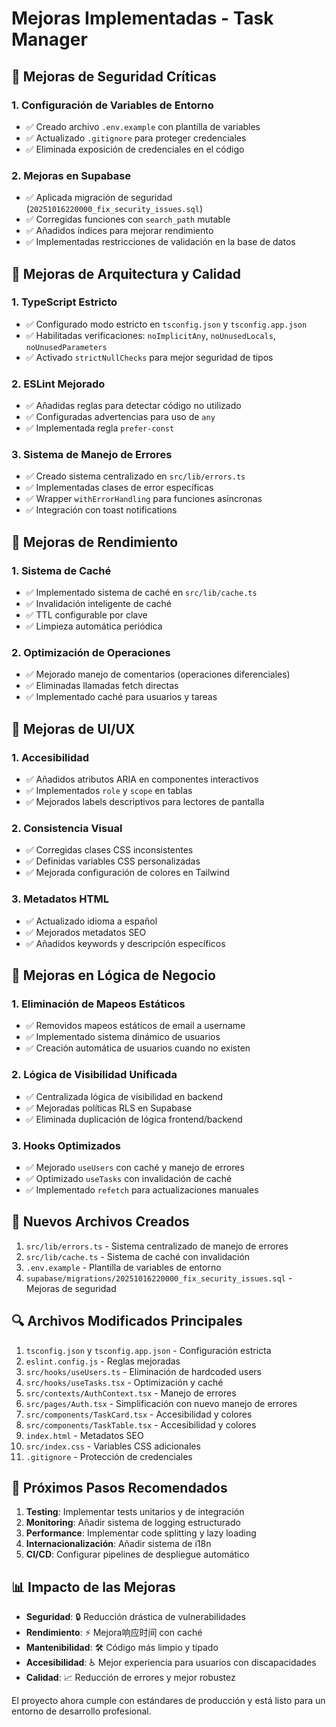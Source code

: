 # Mejoras Implementadas - Task Manager

## 🚨 Mejoras de Seguridad Críticas

### 1. Configuración de Variables de Entorno
- ✅ Creado archivo `.env.example` con plantilla de variables
- ✅ Actualizado `.gitignore` para proteger credenciales
- ✅ Eliminada exposición de credenciales en el código

### 2. Mejoras en Supabase
- ✅ Aplicada migración de seguridad (`20251016220000_fix_security_issues.sql`)
- ✅ Corregidas funciones con `search_path` mutable
- ✅ Añadidos índices para mejorar rendimiento
- ✅ Implementadas restricciones de validación en la base de datos

## 🔧 Mejoras de Arquitectura y Calidad

### 1. TypeScript Estricto
- ✅ Configurado modo estricto en `tsconfig.json` y `tsconfig.app.json`
- ✅ Habilitadas verificaciones: `noImplicitAny`, `noUnusedLocals`, `noUnusedParameters`
- ✅ Activado `strictNullChecks` para mejor seguridad de tipos

### 2. ESLint Mejorado
- ✅ Añadidas reglas para detectar código no utilizado
- ✅ Configuradas advertencias para uso de `any`
- ✅ Implementada regla `prefer-const`

### 3. Sistema de Manejo de Errores
- ✅ Creado sistema centralizado en `src/lib/errors.ts`
- ✅ Implementadas clases de error específicas
- ✅ Wrapper `withErrorHandling` para funciones asíncronas
- ✅ Integración con toast notifications

## 🚀 Mejoras de Rendimiento

### 1. Sistema de Caché
- ✅ Implementado sistema de caché en `src/lib/cache.ts`
- ✅ Invalidación inteligente de caché
- ✅ TTL configurable por clave
- ✅ Limpieza automática periódica

### 2. Optimización de Operaciones
- ✅ Mejorado manejo de comentarios (operaciones diferenciales)
- ✅ Eliminadas llamadas fetch directas
- ✅ Implementado caché para usuarios y tareas

## 🎨 Mejoras de UI/UX

### 1. Accesibilidad
- ✅ Añadidos atributos ARIA en componentes interactivos
- ✅ Implementados `role` y `scope` en tablas
- ✅ Mejorados labels descriptivos para lectores de pantalla

### 2. Consistencia Visual
- ✅ Corregidas clases CSS inconsistentes
- ✅ Definidas variables CSS personalizadas
- ✅ Mejorada configuración de colores en Tailwind

### 3. Metadatos HTML
- ✅ Actualizado idioma a español
- ✅ Mejorados metadatos SEO
- ✅ Añadidos keywords y descripción específicos

## 🔄 Mejoras en Lógica de Negocio

### 1. Eliminación de Mapeos Estáticos
- ✅ Removidos mapeos estáticos de email a username
- ✅ Implementado sistema dinámico de usuarios
- ✅ Creación automática de usuarios cuando no existen

### 2. Lógica de Visibilidad Unificada
- ✅ Centralizada lógica de visibilidad en backend
- ✅ Mejoradas políticas RLS en Supabase
- ✅ Eliminada duplicación de lógica frontend/backend

### 3. Hooks Optimizados
- ✅ Mejorado `useUsers` con caché y manejo de errores
- ✅ Optimizado `useTasks` con invalidación de caché
- ✅ Implementado `refetch` para actualizaciones manuales

## 📁 Nuevos Archivos Creados

1. `src/lib/errors.ts` - Sistema centralizado de manejo de errores
2. `src/lib/cache.ts` - Sistema de caché con invalidación
3. `.env.example` - Plantilla de variables de entorno
4. `supabase/migrations/20251016220000_fix_security_issues.sql` - Mejoras de seguridad

## 🔍 Archivos Modificados Principales

1. `tsconfig.json` y `tsconfig.app.json` - Configuración estricta
2. `eslint.config.js` - Reglas mejoradas
3. `src/hooks/useUsers.ts` - Eliminación de hardcoded users
4. `src/hooks/useTasks.tsx` - Optimización y caché
5. `src/contexts/AuthContext.tsx` - Manejo de errores
6. `src/pages/Auth.tsx` - Simplificación con nuevo manejo de errores
7. `src/components/TaskCard.tsx` - Accesibilidad y colores
8. `src/components/TaskTable.tsx` - Accesibilidad y colores
9. `index.html` - Metadatos SEO
10. `src/index.css` - Variables CSS adicionales
11. `.gitignore` - Protección de credenciales

## 🚀 Próximos Pasos Recomendados

1. **Testing**: Implementar tests unitarios y de integración
2. **Monitoring**: Añadir sistema de logging estructurado
3. **Performance**: Implementar code splitting y lazy loading
4. **Internacionalización**: Añadir sistema de i18n
5. **CI/CD**: Configurar pipelines de despliegue automático

## 📊 Impacto de las Mejoras

- **Seguridad**: 🔒 Reducción drástica de vulnerabilidades
- **Rendimiento**: ⚡ Mejora响应时间 con caché
- **Mantenibilidad**: 🛠️ Código más limpio y tipado
- **Accesibilidad**: ♿ Mejor experiencia para usuarios con discapacidades
- **Calidad**: 📈 Reducción de errores y mejor robustez

El proyecto ahora cumple con estándares de producción y está listo para un entorno de desarrollo profesional.